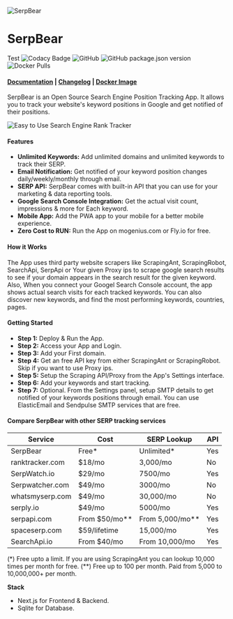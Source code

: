 ![SerpBear](https://i.imgur.com/0S2zIH3.png) 
# SerpBear
Test
![Codacy Badge](https://app.codacy.com/project/badge/Grade/7e7a0030c3f84c6fb56a3ce6273fbc1d) ![GitHub](https://img.shields.io/github/license/towfiqi/serpbear) ![GitHub package.json version](https://img.shields.io/github/package-json/v/towfiqi/serpbear) ![Docker Pulls](https://img.shields.io/docker/pulls/towfiqi/serpbear)

#### [Documentation](https://docs.serpbear.com/) | [Changelog](https://github.com/towfiqi/serpbear/blob/main/CHANGELOG.md) | [Docker Image](https://hub.docker.com/r/towfiqi/serpbear)

SerpBear is an Open Source Search Engine Position Tracking App. It allows you to track your website's keyword positions in Google and get notified of their positions.

![Easy to Use Search Engine Rank Tracker](https://erevanto.sirv.com/Images/serpbear/serpbear_readme_v2.gif)

#### Features
-   **Unlimited Keywords:** Add unlimited domains and unlimited keywords to track their SERP.
-   **Email Notification:** Get notified of your keyword position changes daily/weekly/monthly through email.
-   **SERP API:** SerpBear comes with built-in API that you can use for your marketing & data reporting tools.
-   **Google Search Console Integration:** Get the actual visit count, impressions & more for Each keyword. 
-   **Mobile App:** Add the PWA app to your mobile for a better mobile experience. 
-   **Zero Cost to RUN:** Run the App on mogenius.com or Fly.io for free.

#### How it Works
The App uses third party website scrapers like ScrapingAnt, ScrapingRobot, SearchApi, SerpApi or Your given Proxy ips to scrape google search results to see if your domain appears in the search result for the given keyword. Also, When you connect your Googel Search Console account, the app shows actual search visits for each tracked keywords. You can also discover new keywords, and find the most performing keywords, countries, pages.

#### Getting Started
-   **Step 1:** Deploy & Run the App.
-   **Step 2:** Access your App and Login.
-   **Step 3:** Add your First domain.
-   **Step 4:** Get an free API key from either ScrapingAnt or ScrapingRobot. Skip if you want to use Proxy ips.
-   **Step 5:** Setup the Scraping API/Proxy from the App's Settings interface.
-   **Step 6:** Add your keywords and start tracking.
-   **Step 7:** Optional. From the Settings panel, setup SMTP details to get notified of your keywords positions through email. You can use ElasticEmail and Sendpulse SMTP services that are free.  

#### Compare SerpBear with other SERP tracking services

|Service  | Cost | SERP Lookup | API |
|--|--|--|--|
| SerpBear | Free* | Unlimited* | Yes |
| ranktracker.com | $18/mo| 3,000/mo| No |
| SerpWatch.io | $29/mo | 7500/mo | Yes |
| Serpwatcher.com | $49/mo| 3000/mo | No |
| whatsmyserp.com | $49/mo| 30,000/mo| No |
| serply.io | $49/mo | 5000/mo | Yes |
| serpapi.com | From $50/mo** | From 5,000/mo** | Yes |
| spaceserp.com | $59/lifetime | 15,000/mo | Yes |
| SearchApi.io | From $40/mo | From 10,000/mo | Yes |

(*) Free upto a limit. If you are using ScrapingAnt you can lookup 10,000 times per month for free.
(**) Free up to 100 per month. Paid from 5,000 to 10,000,000+ per month.

**Stack**
-   Next.js for Frontend & Backend.  
-   Sqlite for Database.
